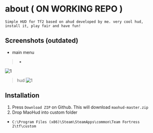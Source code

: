 # about ( ON WORKING REPO )
```
Simple HUD for Tf2 based on ahud developed by me. very cool hud, install it, play fair and have fun!
```

## Screenshots (outdated)
+ main menu
> -
![1](https://files.catbox.moe/kc6iok.jpg)
>

> hud
![1](https://files.catbox.moe/kc6iok.jpg)

## Installation

1. Press `Download ZIP` on Github. This will download `maohud-master.zip`
2. Drop MaoHud into custom folder
+ `C:\Program Files (x86)\Steam\SteamApps\common\Team Fortress 2\tf\custom`
